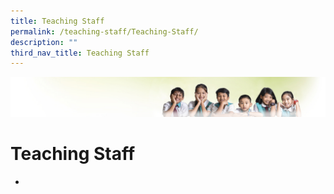 ```yaml
---
title: Teaching Staff
permalink: /teaching-staff/Teaching-Staff/
description: ""
third_nav_title: Teaching Staff
---
```

![](/images/Banner.jpg)

Teaching Staff
==============

*   